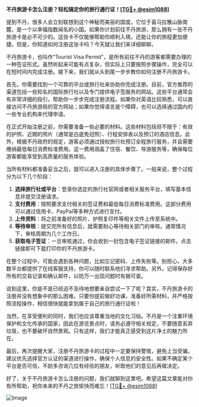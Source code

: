 **不丹旅游卡怎么注册？轻松搞定你的旅行通行证！[[TG💪+ @esim1088](https://t.me/s/esim1088)]**

提到不丹，很多人会立刻联想到这个神秘而美丽的国度。它位于喜马拉雅山脉南麓，是一个以幸福指数闻名的小国。如果你计划前往不丹旅游，那么拥有一张不丹旅游卡是必不可少的。这张卡不仅能够帮助你顺利入境，还能让你的旅程更加便捷。但是，你知道如何注册这张卡吗？今天就让我们来详细聊聊。

不丹旅游卡，也叫作“Tourist Visa Permit”，是所有前往不丹的游客都需要办理的一种签证形式。虽然听起来可能有点复杂，但实际上只要按照步骤操作，完全可以在短时间内完成注册。接下来，我们就从头到尾一步步教你如何注册不丹旅游卡。

首先，你需要找到一个可靠的平台或旅行社来协助你完成注册。目前，官方推荐的渠道包括一些知名的国际旅行社以及专门提供电子签服务的网站。这些平台通常会有非常详细的指引，帮助你一步步完成注册流程。如果你对英语比较熟悉，可以直接访问不丹旅游局的官方网站；如果你觉得语言是个障碍，也可以选择通过国内的一些专业机构来代理申请。

在正式开始注册之前，你需要准备一些必要的材料。这些材料包括但不限于：有效的护照、近期的照片（通常是白底免冠照）、行程安排表以及预订的酒店信息。此外，根据不丹政府的规定，游客必须通过授权旅行社预订全程旅行服务，并且需要缴纳最低每日消费标准费用。这一费用涵盖了住宿、餐饮、导游服务等，确保每位游客都能享受到高质量的服务体验。

当所有材料都准备妥当之后，就可以进入注册的具体步骤了。一般来说，整个过程分为以下几个阶段：

1. **选择旅行社或平台**：登录你选定的旅行社官网或者相关服务平台，填写基本信息并提交注册请求。
2. **支付费用**：按照要求支付相关的签证费和最低每日消费标准费用。这部分费用可以通过信用卡、PayPal等多种方式进行支付。
3. **上传资料**：将之前准备好的照片、护照复印件等相关文件上传至系统中。
4. **等待审核**：提交完所有信息后，就需要耐心等待相关部门的审核。通常情况下，审核周期为几个工作日。
5. **获取电子签证**：一旦审核通过，你会收到一封包含电子签证链接的邮件。点击链接即可下载打印你的不丹旅游卡。

在整个过程中，可能会遇到各种问题，比如忘记密码、上传失败等。别担心，大多数平台都提供了在线客服支持，你可以随时联系他们寻求帮助。另外，记得保存好所有的交易记录和确认邮件，以防万一出现问题时有据可查。

说到这里，你是不是已经迫不及待地想要亲自尝试一下了呢？其实，不丹旅游卡的注册并没有想象中的那么困难。只要你提前做好功课，准备好所需材料，并严格按照流程操作，相信很快就能拿到属于自己的旅行通行证啦！

当然，在享受便利的同时，我们也应该尊重当地的文化习俗。不丹是一个注重环境保护和文化传承的国家，因此在游览景点时，请务必遵守相关规定，不要随意丢弃垃圾，也不要破坏自然景观。只有这样，我们才能真正感受到这片净土的魅力所在。

最后，再次提醒大家，注册不丹旅游卡的过程中一定要保持警惕，避免上当受骗。建议优先选择官方认证的渠道进行操作，确保个人信息的安全性。如果不确定某个平台是否可信，不妨多咨询几位有经验的朋友，听取他们的意见后再做决定。

好了，关于不丹旅游卡怎么注册的问题，我们就聊到这里吧。希望这篇文章能对你有所帮助，祝你未来的不丹之旅愉快而难忘！[[TG💪+ @esim1088](https://t.me/s/esim1088)] 

![Image](https://i.postimg.cc/4NQfJmqS/Snipaste-2025-05-13-00-14-12.png)